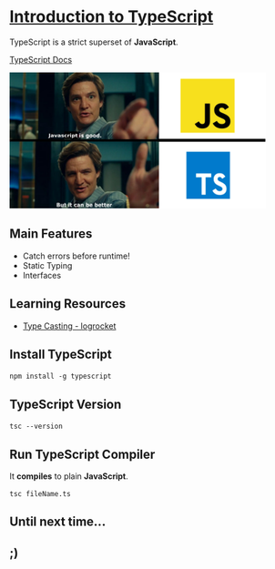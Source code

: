 # [Introduction to TypeScript](https://www.youtube.com/watch?v=zQnBQ4tB3ZA)

TypeScript is a strict superset of **JavaScript**.

[TypeScript Docs](https://www.typescriptlang.org/docs/)

<img src="./Resources/info/TypeScript-in-a-nutshell.webp" alt="Typescript is better!?" width=450>

<!-- ![TypeScript In a Nutshell](./Resources/Memes/TypeScript-in-a-nutshell.webp) -->

## Main Features

- Catch errors before runtime!
- Static Typing
- Interfaces

## Learning Resources

- [Type Casting - logrocket]("https://blog.logrocket.com/how-to-perform-type-casting-typescript/")

## Install TypeScript

```shell
npm install -g typescript
```

## TypeScript Version

```shell
tsc --version
```

## Run TypeScript Compiler

It **compiles** to plain **JavaScript**.

```shell
tsc fileName.ts
```

## Until next time...

## ;)
